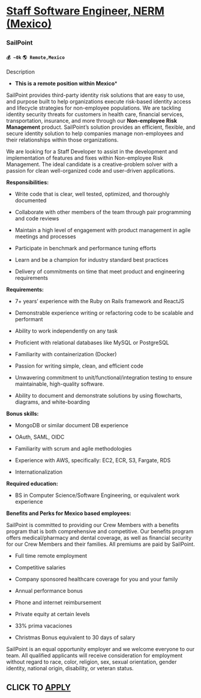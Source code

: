 # [Staff Software Engineer, NERM (Mexico)](https://www.remotewlb.com/apply/staff-software-engineer-nerm-mexico)  
### SailPoint  
#### `💰 ~0k` `🌎 Remote,Mexico`  

Description

* **This is a remote position within Mexico***

SailPoint provides third-party identity risk solutions that are easy to use, and purpose built to help organizations execute risk-based identity access and lifecycle strategies for non-employee populations. We are tackling identity security threats for customers in health care, financial services, transportation, insurance, and more through our **Non-employee Risk Management** product. SailPoint’s solution provides an efficient, flexible, and secure identity solution to help companies manage non-employees and their relationships within those organizations.

We are looking for a Staff Developer to assist in the development and implementation of features and fixes within Non-employee Risk Management. The ideal candidate is a creative-problem solver with a passion for clean well-organized code and user-driven applications.

 **Responsibilities:**

  * Write code that is clear, well tested, optimized, and thoroughly documented

  * Collaborate with other members of the team through pair programming and code reviews

  * Maintain a high level of engagement with product management in agile meetings and processes

  * Participate in benchmark and performance tuning efforts

  * Learn and be a champion for industry standard best practices

  * Delivery of commitments on time that meet product and engineering requirements

 **Requirements:**

  * 7+ years’ experience with the Ruby on Rails framework and ReactJS

  * Demonstrable experience writing or refactoring code to be scalable and performant

  * Ability to work independently on any task

  * Proficient with relational databases like MySQL or PostgreSQL

  * Familiarity with containerization (Docker)

  * Passion for writing simple, clean, and efficient code

  * Unwavering commitment to unit/functional/integration testing to ensure maintainable, high-quality software.

  * Ability to document and demonstrate solutions by using flowcharts, diagrams, and white-boarding

 **Bonus skills:**

  * MongoDB or similar document DB experience

  * OAuth, SAML, OIDC

  * Familiarity with scrum and agile methodologies

  * Experience with AWS, specifically: EC2, ECR, S3, Fargate, RDS

  * Internationalization

 **Required education:**

  * BS in Computer Science/Software Engineering, or equivalent work experience

 **Benefits and Perks for Mexico based employees:**

SailPoint is committed to providing our Crew Members with a benefits program that is both comprehensive and competitive. Our benefits program offers medical/pharmacy and dental coverage, as well as financial security for our Crew Members and their families. All premiums are paid by SailPoint.

  * Full time remote employment 

  * Competitive salaries

  * Company sponsored healthcare coverage for you and your family

  * Annual performance bonus

  * Phone and internet reimbursement

  * Private equity at certain levels 

  * 33% prima vacaciones

  * Christmas Bonus equivalent to 30 days of salary 

SailPoint is an equal opportunity employer and we welcome everyone to our team. All qualified applicants will receive consideration for employment without regard to race, color, religion, sex, sexual orientation, gender identity, national origin, disability, or veteran status.

  
## CLICK TO [APPLY](https://www.remotewlb.com/apply/staff-software-engineer-nerm-mexico)

